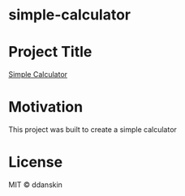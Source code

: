 # simple-calculator

# Project Title
[Simple Calculator](https://ddanskin.github.io/simple-calculator/)

# Motivation
This project was built to create a simple calculator

# License
MIT &copy; ddanskin
